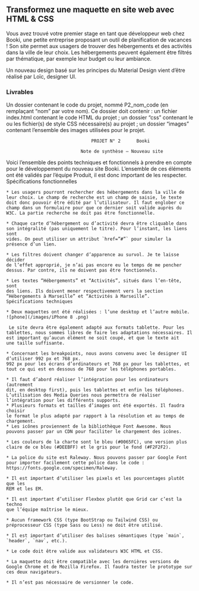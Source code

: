 ## Transformez une maquette en site web avec HTML & CSS ##

Vous avez trouvé votre premier stage en tant que développeur web chez Booki, une petite entreprise proposant un outil de planification de vacances ! Son site permet aux usagers de trouver des hébergements et des activités dans la ville de leur choix. Les hébergements peuvent également être filtrés par thématique, par exemple leur budget ou leur ambiance.

Un nouveau design basé sur les principes du Material Design vient d’être réalisé par Loïc, designer UI.

### Livrables ###

Un dossier contenant le code du projet, nommé P2_nom_code (en remplaçant “nom” par votre nom). Ce dossier doit contenir :
un fichier index.html contenant le code HTML du projet ;
un dossier “css” contenant le ou les fichier(s) de style CSS nécessaire(s) au projet ;
un dossier “images” contenant l’ensemble des images utilisées pour le projet.

                                    PROJET N° 2      Booki 

                                Note de synthèse – Nouveau site

Voici l’ensemble des points techniques et fonctionnels à prendre en
compte pour le développement du nouveau site Booki. L’ensemble de ces
éléments ont été validés par l’équipe Produit, il est donc important de les
respecter.
Spécifications fonctionnelles

```
* Les usagers pourront rechercher des hébergements dans la ville de
leur choix. Le champ de recherche est un champ de saisie, le texte
doit donc pouvoir être édité par l’utilisateur. Il faut englober ce
champ dans un formulaire pour que ce dernier soit valide auprès du
W3C. La partie recherche ne doit pas être fonctionnelle.

* Chaque carte d’hébergement ou d’activité devra être cliquable dans
son intégralité (pas uniquement le titre). Pour l’instant, les liens sont
vides. On peut utiliser un attribut `href=”#”` pour simuler la
présence d’un lien.

* Les filtres doivent changer d’apparence au survol. Je te laisse décider
de l’effet approprié, je n’ai pas encore eu le temps de me pencher
dessus. Par contre, ils ne doivent pas être fonctionnels.

* Les textes “Hébergements” et “Activités”, situés dans l’en-tête, sont
des liens. Ils doivent mener respectivement vers la section
“Hébergements à Marseille” et “Activités à Marseille”.
Spécifications techniques

* Deux maquettes ont été réalisées : l’une desktop et l’autre mobile.
![phone](/images/iPhone 8 .png)

 Le site devra être également adapté aux formats tablette. Pour les
tablettes, nous sommes libres de faire les adaptations nécessaires. Il
est important qu’aucun élément ne soit coupé, et que le texte ait
une taille suffisante.

* Concernant les breakpoints, nous avons convenu avec le designer UI
d’utiliser 992 px et 768 px.
992 px pour les écrans d’ordinateurs et 768 px pour les tablettes, et
tout ce qui est en dessous de 768 pour les téléphones portables.

* Il faut d’abord réaliser l’intégration pour les ordinateurs (autrement
dit, en desktop first), puis les tablettes et enfin les téléphones.
L’utilisation des Media Queries nous permettra de réaliser
l’intégration pour les différents supports.
* Plusieurs formats et tailles d’images ont été exportés. Il faudra choisir
le format le plus adapté par rapport à la résolution et au temps de
chargement.
* Les icônes proviennent de la bibliothèque Font Awesome. Nous
pouvons passer par un CDN pour faciliter le chargement des icônes.

* Les couleurs de la charte sont le bleu (#0065FC), une version plus
claire de ce bleu (#DEEBFF) et le gris pour le fond (#F2F2F2).

* La police du site est Raleway. Nous pouvons passer par Google Font
pour importer facilement cette police dans le code :
https://fonts.google.com/specimen/Raleway.

* Il est important d’utiliser les pixels et les pourcentages plutôt que les
REM et les EM.

* Il est important d’utiliser Flexbox plutôt que Grid car c’est la techno
que l’équipe maîtrise le mieux.

* Aucun framework CSS (type BootStrap ou Tailwind CSS) ou
préprocesseur CSS (type Sass ou Less) ne doit être utilisé.

* Il est important d’utiliser des balises sémantiques (type `main`,
`header`, `nav`, etc.).

* Le code doit être valide aux validateurs W3C HTML et CSS.

* La maquette doit être compatible avec les dernières versions de
Google Chrome et de Mozilla Firefox. Il faudra tester le prototype sur
ces deux navigateurs.

* Il n’est pas nécessaire de versionner le code.
```
